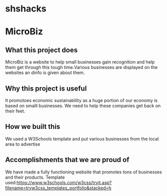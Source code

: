 # shshacks
MicroBiz
==================
## What this project does
MicroBiz is a website to help small businesses gain recognition and help them get through this tough time.Various businesses are displayed on the websites an dinfo is given about them.
## Why this project is useful
It promotoes economic sustainablilty as a huge portion of our economy is based on smalll businesses. We need to help these companies get back on their feet.
## How we built this 
We used a W3Schools template and put various businesses from the local area to advertise
## Accomplishments that we are proud of 
We have made a fully functioning website that promotes tons of businesses and their products.
Template used:https://www.w3schools.com/w3css/tryit.asp?filename=tryw3css_templates_portfolio&stacked=h
